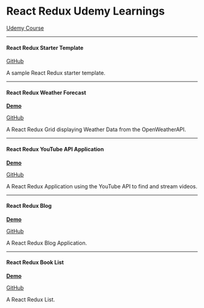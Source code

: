 # React Redux Udemy Learnings

[Udemy Course](https://www.udemy.com/react-redux/learn/v4/overview)

---
#### React Redux Starter Template
[GitHub](https://github.com/jjrajani/React_Redux_Starter_Template.git)

A sample React Redux starter template.

---

#### React Redux Weather Forecast
[**Demo**](http://humdrum-redux-weather-forecast.surge.sh/)

[GitHub](https://github.com/StephenGrider/ReduxSimpleStarter.git)

A React Redux Grid displaying Weather Data from the OpenWeatherAPI.

---

#### React Redux YouTube API Application
[**Demo**](http://humdrum.youtube-search-and-play.surge.sh/)

[GitHub](https://github.com/jjrajani/youtube_search_and_play.git)

A React Redux Application using the YouTube API to find and stream videos.

---

#### React Redux Blog
[**Demo**](http://humdrum-redux-blog.surge.sh/)

[GitHub](https://github.com/jjrajani/Redux_Blog.git)

A React Redux Blog Application.

---

#### React Redux Book List
[**Demo**](http://humdrum-redux-booklist.surge.sh/)

[GitHub](https://github.com/jjrajani/Redux_Book_List.git)

A React Redux List.
